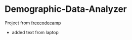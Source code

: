 # Demographic-Data-Analyzer
Project from [freecodecamp](https://www.freecodecamp.org/learn/data-analysis-with-python/data-analysis-with-python-projects/demographic-data-analyzer)
- added text from laptop